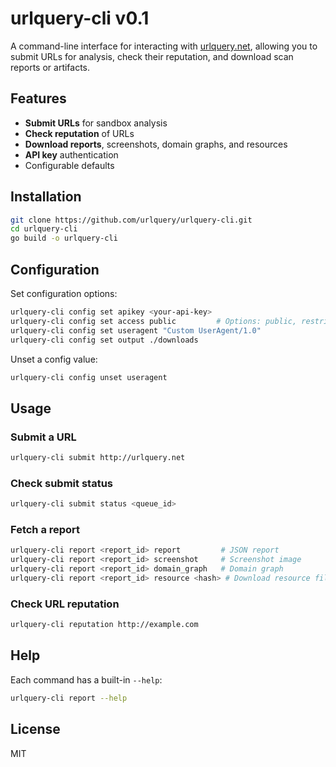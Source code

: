# urlquery-cli v0.1

A command-line interface for interacting with [urlquery.net](https://urlquery.net), allowing you to submit URLs for analysis, check their reputation, and download scan reports or artifacts.

## Features

- **Submit URLs** for sandbox analysis  
- **Check reputation** of URLs  
- **Download reports**, screenshots, domain graphs, and resources
- **API key** authentication  
- Configurable defaults  

## Installation

```sh
git clone https://github.com/urlquery/urlquery-cli.git
cd urlquery-cli
go build -o urlquery-cli
```

## Configuration

Set configuration options:

```sh
urlquery-cli config set apikey <your-api-key>
urlquery-cli config set access public         # Options: public, restricted, private
urlquery-cli config set useragent "Custom UserAgent/1.0"
urlquery-cli config set output ./downloads
```

Unset a config value:

```sh
urlquery-cli config unset useragent
```

## Usage

### Submit a URL

```sh
urlquery-cli submit http://urlquery.net
```

### Check submit status

```sh
urlquery-cli submit status <queue_id>
```

### Fetch a report

```sh
urlquery-cli report <report_id> report         # JSON report
urlquery-cli report <report_id> screenshot     # Screenshot image
urlquery-cli report <report_id> domain_graph   # Domain graph
urlquery-cli report <report_id> resource <hash> # Download resource file
```

### Check URL reputation

```sh
urlquery-cli reputation http://example.com
```

## Help

Each command has a built-in `--help`:

```sh
urlquery-cli report --help
```

## License

MIT
